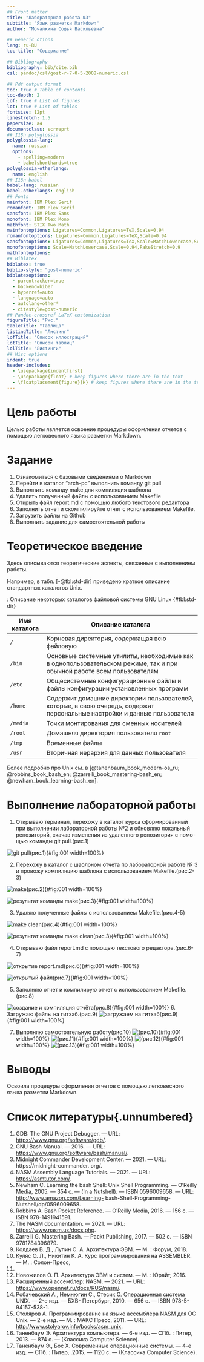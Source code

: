 ```yaml
---
## Front matter
title: "Лабораторная работа №3"
subtitle: "Язык разметки Markdown"
author: "Мочалкина Софья Васильевна"

## Generic otions
lang: ru-RU
toc-title: "Содержание"

## Bibliography
bibliography: bib/cite.bib
csl: pandoc/csl/gost-r-7-0-5-2008-numeric.csl

## Pdf output format
toc: true # Table of contents
toc-depth: 2
lof: true # List of figures
lot: true # List of tables
fontsize: 12pt
linestretch: 1.5
papersize: a4
documentclass: scrreprt
## I18n polyglossia
polyglossia-lang:
  name: russian
  options:
	- spelling=modern
	- babelshorthands=true
polyglossia-otherlangs:
  name: english
## I18n babel
babel-lang: russian
babel-otherlangs: english
## Fonts
mainfont: IBM Plex Serif
romanfont: IBM Plex Serif
sansfont: IBM Plex Sans
monofont: IBM Plex Mono
mathfont: STIX Two Math
mainfontoptions: Ligatures=Common,Ligatures=TeX,Scale=0.94
romanfontoptions: Ligatures=Common,Ligatures=TeX,Scale=0.94
sansfontoptions: Ligatures=Common,Ligatures=TeX,Scale=MatchLowercase,Scale=0.94
monofontoptions: Scale=MatchLowercase,Scale=0.94,FakeStretch=0.9
mathfontoptions:
## Biblatex
biblatex: true
biblio-style: "gost-numeric"
biblatexoptions:
  - parentracker=true
  - backend=biber
  - hyperref=auto
  - language=auto
  - autolang=other*
  - citestyle=gost-numeric
## Pandoc-crossref LaTeX customization
figureTitle: "Рис."
tableTitle: "Таблица"
listingTitle: "Листинг"
lofTitle: "Список иллюстраций"
lotTitle: "Список таблиц"
lolTitle: "Листинги"
## Misc options
indent: true
header-includes:
  - \usepackage{indentfirst}
  - \usepackage{float} # keep figures where there are in the text
  - \floatplacement{figure}{H} # keep figures where there are in the text
---
```


# Цель работы

Целью работы является освоение процедуры оформления отчетов с помощью легковесного
языка разметки Markdown.

# Задание

1. Ознакомиться с базовыми сведениями о Markdown
2. Перейти в каталог “arch-pc” выполнить команду git pull
3. Выполнить команду make для компиляция шаблона
4. Удалить полученный файлы с использованием Makefile
5. Открыть файл report.md c помощью любого текстового редактора
6. Заполнить отчет и скомпилируйте отчет с использованием Makefile.
7. Загрузить файлы на Github
8. Выполнить задание для самостоятельной работы

# Теоретическое введение

Здесь описываются теоретические аспекты, связанные с выполнением работы.

Например, в табл. [-@tbl:std-dir] приведено краткое описание стандартных каталогов Unix.

: Описание некоторых каталогов файловой системы GNU Linux {#tbl:std-dir}

| Имя каталога | Описание каталога                                                                                                          |
|--------------|----------------------------------------------------------------------------------------------------------------------------|
| `/`          | Корневая директория, содержащая всю файловую                                                                               |
| `/bin `      | Основные системные утилиты, необходимые как в однопользовательском режиме, так и при обычной работе всем пользователям     |
| `/etc`       | Общесистемные конфигурационные файлы и файлы конфигурации установленных программ                                           |
| `/home`      | Содержит домашние директории пользователей, которые, в свою очередь, содержат персональные настройки и данные пользователя |
| `/media`     | Точки монтирования для сменных носителей                                                                                   |
| `/root`      | Домашняя директория пользователя  `root`                                                                                   |
| `/tmp`       | Временные файлы                                                                                                            |
| `/usr`       | Вторичная иерархия для данных пользователя                                                                                 |

Более подробно про Unix см. в [@tanenbaum_book_modern-os_ru; @robbins_book_bash_en; @zarrelli_book_mastering-bash_en; @newham_book_learning-bash_en].

# Выполнение лабораторной работы


1. Открываю терминал, перехожу в каталог курса сформированный при выполнении лабораторной работы
№2 и обновляю локальный репозиторий, скачав изменения из удаленного репозитория с помо-
щью команды git pull.(рис.1)

![git pull(рис.1)](image/git_pull.png){#fig:001 width=100%}

2. Перехожу в каталог с шаблоном отчета по лабораторной работе № 3 и провожу компиляцию шаблона с использованием Makefile.(рис.2-3)

![make(рис.2)](image/make.png){#fig:001 width=100%}

![результат команды make(рис.3)](image/результат1.png){#fig:001 width=100%}

3. Удаляю полученные файлы с использованием Makefile.(рис.4-5)

![make clean(рис.4)](image/make_clean.png){#fig:001 width=100%}

![результат команды make clean(рис.3)](image/результат2.png){#fig:001 width=100%}

4. Открываю файл report.md c помощью текстового редактора.(рис.6-7)

![открытие report.md(рис.6)](image/gedit_report.png){#fig:001 width=100%}

![открытый файл(рис.7)](image/результат3.png){#fig:001 width=100%}

5. Заполняю отчет и компилирую отчет с использованием Makefile.(рис.8)

![создание и компиляция отчёта(рис.8)](image/создание_отчёта.png){#fig:001 width=100%}
6. Загружаю файлы на гитхаб.(рис.9)
![загружаем на гитхаб(рис.9)](image/гитхаб.png){#fig:001 width=100%}

7. Выполняю самостоятельную работу(рис.10)
![(рис.10)](image/1.png){#fig:001 width=100%}
![(рис.11)](image/2.png){#fig:001 width=100%}
![(рис.12)](image/3.png){#fig:001 width=100%}
![(рис.13)](image/отчёт_лб2){#fig:001 width=100%}
# Выводы

Освоила процедуры оформления отчетов с помощью легковесного
языка разметки Markdown.

# Список литературы{.unnumbered}
1. GDB: The GNU Project Debugger. — URL: https://www.gnu.org/software/gdb/.
2. GNU Bash Manual. — 2016. — URL: https://www.gnu.org/software/bash/manual/.
3. Midnight Commander Development Center. — 2021. — URL: https://midnight-commander.
org/.
4. NASM Assembly Language Tutorials. — 2021. — URL: https://asmtutor.com/.
5. Newham C. Learning the bash Shell: Unix Shell Programming. — O’Reilly Media, 2005. —
354 с. — (In a Nutshell). — ISBN 0596009658. — URL: http://www.amazon.com/Learning-
bash-Shell-Programming-Nutshell/dp/0596009658.
6. Robbins A. Bash Pocket Reference. — O’Reilly Media, 2016. — 156 с. — ISBN 978-1491941591.
7. The NASM documentation. — 2021. — URL: https://www.nasm.us/docs.php.
8. Zarrelli G. Mastering Bash. — Packt Publishing, 2017. — 502 с. — ISBN 9781784396879.
9. Колдаев В. Д., Лупин С. А. Архитектура ЭВМ. — М. : Форум, 2018.
10. Куляс О. Л., Никитин К. А. Курс программирования на ASSEMBLER. — М. : Солон-Пресс,
2017.
11. Новожилов О. П. Архитектура ЭВМ и систем. — М. : Юрайт, 2016.
12. Расширенный ассемблер: NASM. — 2021. — URL: https://www.opennet.ru/docs/RUS/nasm/.
13. Робачевский А., Немнюгин С., Стесик О. Операционная система UNIX. — 2-е изд. — БХВ-
Петербург, 2010. — 656 с. — ISBN 978-5-94157-538-1.
14. Столяров А. Программирование на языке ассемблера NASM для ОС Unix. — 2-е изд. —
М. : МАКС Пресс, 2011. — URL: http://www.stolyarov.info/books/asm_unix.
15. Таненбаум Э. Архитектура компьютера. — 6-е изд. — СПб. : Питер, 2013. — 874 с. —
(Классика Computer Science).
16. Таненбаум Э., Бос Х. Современные операционные системы. — 4-е изд. — СПб. : Питер,
.2015. — 1120 с. — (Классика Computer Science).

